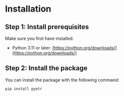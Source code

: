 # Installation

## Step 1: Install prerequisites

Make sure you first have installed:

* Python 3.11 or later: [https://python.org/downloads/](https://python.org/downloads/)

## Step 2: Install the package

You can install the package with the following command:
```
pip install pyetr
```
